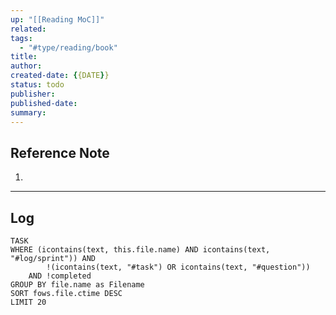 ```yaml
---
up: "[[Reading MoC]]"
related: 
tags:
  - "#type/reading/book"
title:
author: 
created-date: {{DATE}} 
status: todo
publisher:
published-date:
summary:
---
```


## Reference Note

1. 

---

## Log

```dataview
TASK
WHERE (icontains(text, this.file.name) AND icontains(text, "#log/sprint")) AND 
		!(icontains(text, "#task") OR icontains(text, "#question"))
	AND !completed
GROUP BY file.name as Filename
SORT fows.file.ctime DESC
LIMIT 20
```
